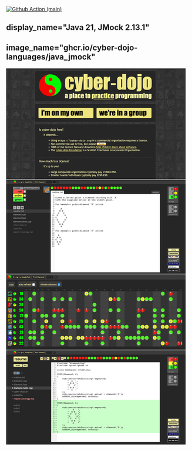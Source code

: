 [![Github Action (main)](https://github.com/cyber-dojo-languages/java-jmock/actions/workflows/main.yml/badge.svg)](https://github.com/cyber-dojo-languages/java-jmock/actions)

## display_name="Java 21, JMock 2.13.1"
## image_name="ghcr.io/cyber-dojo-languages/java_jmock"

![cyber-dojo.org home page](https://github.com/cyber-dojo/cyber-dojo/blob/master/shared/home_page_snapshot.png)